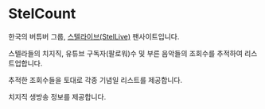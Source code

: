 # StelCount

한국의 버튜버 그룹, [스텔라이브(StelLive)](https://stellive.me/) 팬사이트입니다.

스텔라들의 치지직, 유튜브 구독자(팔로워)수 및 부른 음악들의 조회수를 추적하여 리스트업합니다.

추적한 조회수들을 토대로 각종 기념일 리스트를 제공합니다.

치지직 생방송 정보를 제공합니다.

